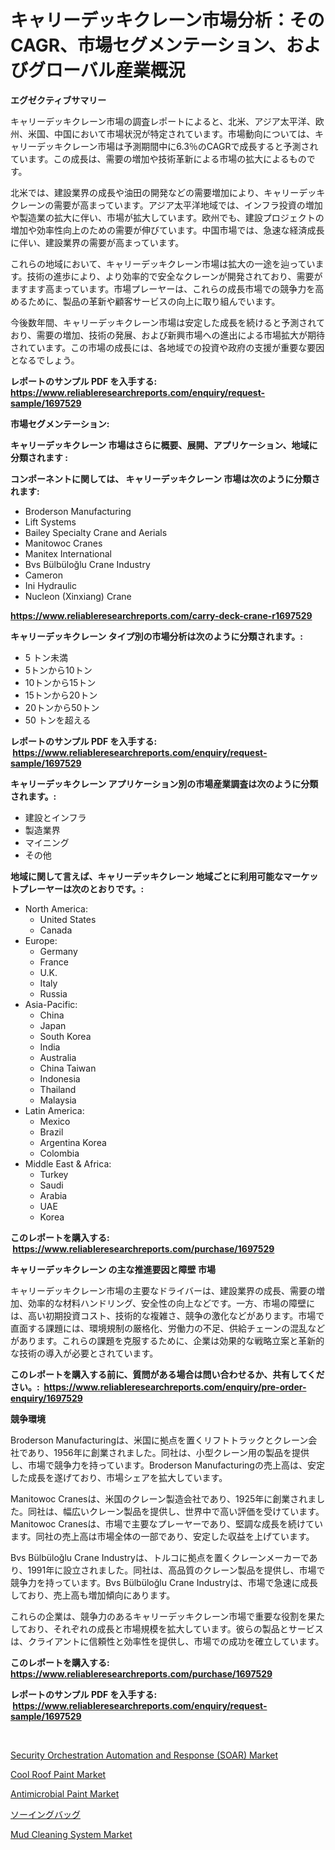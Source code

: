 <p><h1>キャリーデッキクレーン市場分析：そのCAGR、市場セグメンテーション、およびグローバル産業概況</h1></p><p><strong>エグゼクティブサマリー</strong></p>
<p><p>キャリーデッキクレーン市場の調査レポートによると、北米、アジア太平洋、欧州、米国、中国において市場状況が特定されています。市場動向については、キャリーデッキクレーン市場は予測期間中に6.3％のCAGRで成長すると予測されています。この成長は、需要の増加や技術革新による市場の拡大によるものです。</p><p>北米では、建設業界の成長や油田の開発などの需要増加により、キャリーデッキクレーンの需要が高まっています。アジア太平洋地域では、インフラ投資の増加や製造業の拡大に伴い、市場が拡大しています。欧州でも、建設プロジェクトの増加や効率性向上のための需要が伸びています。中国市場では、急速な経済成長に伴い、建設業界の需要が高まっています。</p><p>これらの地域において、キャリーデッキクレーン市場は拡大の一途を辿っています。技術の進歩により、より効率的で安全なクレーンが開発されており、需要がますます高まっています。市場プレーヤーは、これらの成長市場での競争力を高めるために、製品の革新や顧客サービスの向上に取り組んでいます。</p><p>今後数年間、キャリーデッキクレーン市場は安定した成長を続けると予測されており、需要の増加、技術の発展、および新興市場への進出による市場拡大が期待されています。この市場の成長には、各地域での投資や政府の支援が重要な要因となるでしょう。</p></p>
<p><strong>レポートのサンプル PDF を入手する: <a href="https://www.reliableresearchreports.com/enquiry/request-sample/1697529">https://www.reliableresearchreports.com/enquiry/request-sample/1697529</a></strong></p>
<p><strong>市場セグメンテーション:</strong></p>
<p><strong> キャリーデッキクレーン 市場はさらに概要、展開、アプリケーション、地域に分類されます :</strong></p>
<p><strong>コンポーネントに関しては、 キャリーデッキクレーン 市場は次のように分類されます: &nbsp;</strong></p>
<p><ul><li>Broderson Manufacturing</li><li>Lift Systems</li><li>Bailey Specialty Crane and Aerials</li><li>Manitowoc Cranes</li><li>Manitex International</li><li>Bvs Bülbüloğlu Crane Industry</li><li>Cameron</li><li>Ini Hydraulic</li><li>Nucleon (Xinxiang) Crane</li></ul></p>
<p><strong><a href="https://www.reliableresearchreports.com/carry-deck-crane-r1697529">https://www.reliableresearchreports.com/carry-deck-crane-r1697529</a></strong></p>
<p><strong> キャリーデッキクレーン タイプ別の市場分析は次のように分類されます。:</strong></p>
<p><ul><li>5 トン未満</li><li>5トンから10トン</li><li>10トンから15トン</li><li>15トンから20トン</li><li>20トンから50トン</li><li>50 トンを超える</li></ul></p>
<p><strong>レポートのサンプル PDF を入手する: &nbsp;<a href="https://www.reliableresearchreports.com/enquiry/request-sample/1697529">https://www.reliableresearchreports.com/enquiry/request-sample/1697529</a></strong></p>
<p><strong> キャリーデッキクレーン アプリケーション別の市場産業調査は次のように分類されます。:</strong></p>
<p><ul><li>建設とインフラ</li><li>製造業界</li><li>マイニング</li><li>その他</li></ul></p>
<p><strong>地域に関して言えば、キャリーデッキクレーン 地域ごとに利用可能なマーケットプレーヤーは次のとおりです。:</strong></p>
<p><ul>
    <li>
        North America:
        <ul>
            <li>United States</li>
            <li>Canada</li>
        </ul>
    </li>
    <li>
        Europe:
        <ul>
            <li>Germany</li>
            <li>France</li>
            <li>U.K.</li>
            <li>Italy</li>
            <li>Russia</li>
        </ul>
    </li>
    <li>
        Asia-Pacific:
        <ul>
            <li>China</li>
            <li>Japan</li>
            <li>South Korea</li>
            <li>India</li>
            <li>Australia</li>
            <li>China Taiwan</li>
            <li>Indonesia</li>
            <li>Thailand</li>
            <li>Malaysia</li>
        </ul>
    </li>
    <li>
        Latin America:
        <ul>
            <li>Mexico</li>
            <li>Brazil</li>
            <li>Argentina Korea</li>
            <li>Colombia</li>
        </ul>
    </li>
    <li>
        Middle East & Africa:
        <ul>
            <li>Turkey</li>
            <li>Saudi</li>
            <li>Arabia</li>
            <li>UAE</li>
            <li>Korea</li>
        </ul>
    </li>
    </ul></p>
<p><strong>このレポートを購入する: &nbsp;<a href="https://www.reliableresearchreports.com/purchase/1697529">https://www.reliableresearchreports.com/purchase/1697529</a></strong></p>
<p><strong>キャリーデッキクレーン の主な推進要因と障壁 市場</strong></p>
<p><p>キャリーデッキクレーン市場の主要なドライバーは、建設業界の成長、需要の増加、効率的な材料ハンドリング、安全性の向上などです。一方、市場の障壁には、高い初期投資コスト、技術的な複雑さ、競争の激化などがあります。市場で直面する課題には、環境規制の厳格化、労働力の不足、供給チェーンの混乱などがあります。これらの課題を克服するために、企業は効果的な戦略立案と革新的な技術の導入が必要とされています。</p></p>
<p><strong>このレポートを購入する前に、質問がある場合は問い合わせるか、共有してください。:&nbsp; <a href="https://www.reliableresearchreports.com/enquiry/pre-order-enquiry/1697529">https://www.reliableresearchreports.com/enquiry/pre-order-enquiry/1697529</a></strong></p>
<p><strong>競争環境</strong></p>
<p><p>Broderson Manufacturingは、米国に拠点を置くリフトトラックとクレーン会社であり、1956年に創業されました。同社は、小型クレーン用の製品を提供し、市場で競争力を持っています。Broderson Manufacturingの売上高は、安定した成長を遂げており、市場シェアを拡大しています。</p><p>Manitowoc Cranesは、米国のクレーン製造会社であり、1925年に創業されました。同社は、幅広いクレーン製品を提供し、世界中で高い評価を受けています。Manitowoc Cranesは、市場で主要なプレーヤーであり、堅調な成長を続けています。同社の売上高は市場全体の一部であり、安定した収益を上げています。</p><p>Bvs Bülbüloğlu Crane Industryは、トルコに拠点を置くクレーンメーカーであり、1991年に設立されました。同社は、高品質のクレーン製品を提供し、市場で競争力を持っています。Bvs Bülbüloğlu Crane Industryは、市場で急速に成長しており、売上高も増加傾向にあります。</p><p>これらの企業は、競争力のあるキャリーデッキクレーン市場で重要な役割を果たしており、それぞれの成長と市場規模を拡大しています。彼らの製品とサービスは、クライアントに信頼性と効率性を提供し、市場での成功を確立しています。</p></p>
<p><strong>このレポートを購入する: &nbsp; <a href="https://www.reliableresearchreports.com/purchase/1697529">https://www.reliableresearchreports.com/purchase/1697529</a></strong></p>
<p><strong>レポートのサンプル PDF を入手する: &nbsp;<a href="https://www.reliableresearchreports.com/enquiry/request-sample/1697529">https://www.reliableresearchreports.com/enquiry/request-sample/1697529</a></strong><strong></strong></p>
<p>&nbsp;</p>
<p><p><a href="https://github.com/globismark/Market-Research-Report-List-2/blob/main/security-orchestration-automation-and-response-soar-market.md">Security Orchestration Automation and Response (SOAR) Market</a></p><p><a href="https://issuu.com/reportprime-2/docs/cool-roof-paint-market-size-2030.pptx">Cool Roof Paint Market</a></p><p><a href="https://issuu.com/reportprime-2/docs/antimicrobial-paint-market-size-2030.pptx">Antimicrobial Paint Market</a></p><p><a href="https://github.com/lababdou/Market-Research-Report-List-3/blob/main/176861320387.md">ソーイングバッグ</a></p><p><a href="https://view.publitas.com/reportprime-1/mud-cleaning-system-market-analysis-and-market-size-global-industry-overview-market-segmentation-and-forecast-2024-to-2031/">Mud Cleaning System Market</a></p></p>
